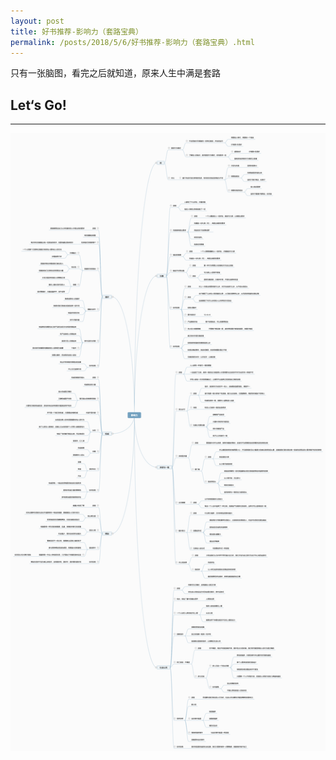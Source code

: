 ```yaml
---
layout: post
title: 好书推荐-影响力（套路宝典）
permalink: /posts/2018/5/6/好书推荐-影响力（套路宝典）.html
---
```


只有一张脑图，看完之后就知道，原来人生中满是套路

## Let‘s Go!
-----

![mind](/images/influence/mind.png)
